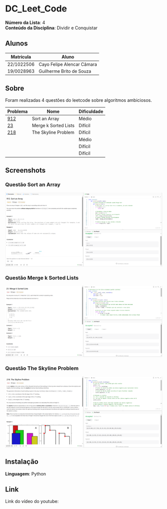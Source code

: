 # DC_Leet_Code

**Número da Lista**: 4<br>
**Conteúdo da Disciplina**: Dividir e Conquistar<br>

## Alunos
|Matrícula | Aluno |
| -- | -- |
| 22/1022506  |  Cayo Felipe Alencar Câmara |
| 19/0028963  |  Guilherme Brito de Souza |

## Sobre 
Foram realizadas 4 questões do leetcode sobre algoritmos ambiciosos.

| Problema | Nome                                   | Dificuldade |
|----------|----------------------------------------|-------------|
|  [912](https://leetcode.com/problems/sort-an-array/)         |    Sort an Array                                    | Médio       |
|  [23](https://leetcode.com/problems/merge-k-sorted-lists/description/)        |     Merge k Sorted Lists                                   | Difícil     |
|  [218](https://leetcode.com/problems/the-skyline-problem/)        |    The Skyline Problem                                    | Difícil       |
|          |                                        | Médio    |
|          |                                        | Difícil    |
|          |                                        | Difícil    |



## Screenshots
 
### Questão Sort an Array
<img src="./Images/sortanArray.png" alt="Q1" width="600"/>

### Questão Merge k Sorted Lists
<img src="./Images/mergeKSortedLists.png" alt="Q1" width="600"/>

### Questão The Skyline Problem
<img src="./Images/skylineProblem.png" alt="Q1" width="600"/>

## Instalação 
**Linguagem**: Python<br>


## Link

Link do vídeo do youtube: 